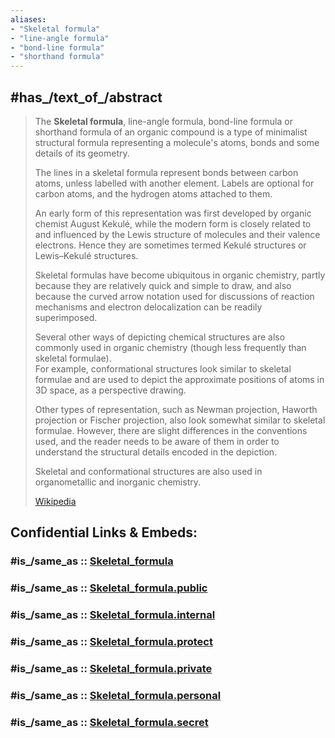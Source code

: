 ```yaml
---
aliases:
- "Skeletal formula"
- "line-angle formula"
- "bond-line formula"
- "shorthand formula"
---
```


## #has_/text_of_/abstract 

> The **Skeletal formula**, line-angle formula, bond-line formula 
> or shorthand formula of an organic compound is a type of minimalist structural formula 
> representing a molecule's atoms, bonds and some details of its geometry. 
> 
> The lines in a skeletal formula represent bonds between carbon atoms, 
> unless  labelled with another element. 
> Labels are optional for carbon atoms, and the hydrogen atoms attached to them.
>
> An early form of this representation was first developed by organic chemist August Kekulé, 
> while the modern form is closely related to and influenced by the 
> Lewis structure of molecules and their valence electrons. 
> Hence they are sometimes termed Kekulé structures or Lewis–Kekulé structures.  
> 
> Skeletal formulas have become ubiquitous in organic chemistry, 
> partly because they are relatively quick and simple to draw, 
> and also because the curved arrow notation used for discussions of reaction mechanisms 
> and electron delocalization can be readily superimposed.  
>
> Several other ways of depicting chemical structures are also commonly used in organic chemistry 
> (though less frequently than skeletal formulae).  
> For example, conformational structures look similar to skeletal formulae 
> and are used to depict the approximate positions of atoms in 3D space, as a perspective drawing.  
> 
> Other types of representation, such as Newman projection, Haworth projection 
> or Fischer projection, also look somewhat similar to skeletal formulae. 
> However, there are slight differences in the conventions used, and the reader 
> needs to be aware of them in order to understand the structural details encoded in the depiction. 
> 
> Skeletal and conformational structures are also used in organometallic and inorganic chemistry.
>
> [Wikipedia](https://en.wikipedia.org/wiki/Skeletal%20formula) 


## Confidential Links & Embeds: 

### #is_/same_as :: [Skeletal_formula](/_Standards/Chemistry/Skeletal_formula.md) 

### #is_/same_as :: [Skeletal_formula.public](/_public/Chemistry/Skeletal_formula.public.md) 

### #is_/same_as :: [Skeletal_formula.internal](/_internal/Chemistry/Skeletal_formula.internal.md) 

### #is_/same_as :: [Skeletal_formula.protect](/_protect/Chemistry/Skeletal_formula.protect.md) 

### #is_/same_as :: [Skeletal_formula.private](/_private/Chemistry/Skeletal_formula.private.md) 

### #is_/same_as :: [Skeletal_formula.personal](/_personal/Chemistry/Skeletal_formula.personal.md) 

### #is_/same_as :: [Skeletal_formula.secret](/_secret/Chemistry/Skeletal_formula.secret.md)

